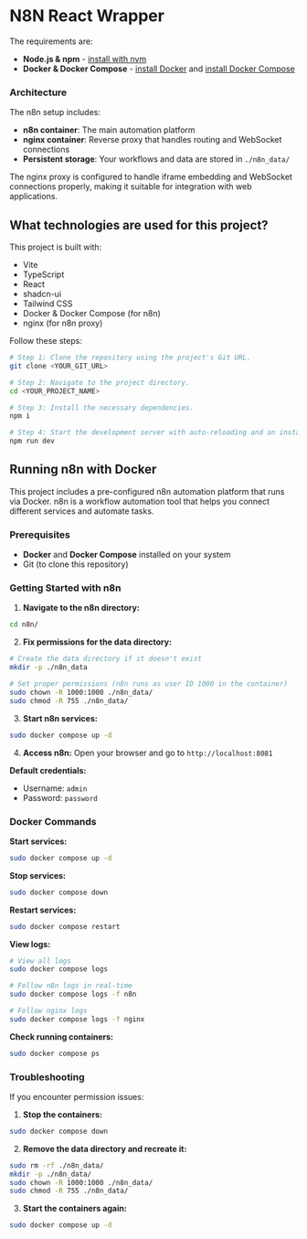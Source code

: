 
# N8N React Wrapper

The requirements are:
- **Node.js & npm** - [install with nvm](https://github.com/nvm-sh/nvm#installing-and-updating)
- **Docker & Docker Compose** - [install Docker](https://docs.docker.com/get-docker/) and [install Docker Compose](https://docs.docker.com/compose/install/)


### Architecture

The n8n setup includes:
- **n8n container**: The main automation platform
- **nginx container**: Reverse proxy that handles routing and WebSocket connections
- **Persistent storage**: Your workflows and data are stored in `./n8n_data/`

The nginx proxy is configured to handle iframe embedding and WebSocket connections properly, making it suitable for integration with web applications.

## What technologies are used for this project?

This project is built with:

- Vite
- TypeScript
- React
- shadcn-ui
- Tailwind CSS
- Docker & Docker Compose (for n8n)
- nginx (for n8n proxy)


Follow these steps:

```sh
# Step 1: Clone the repository using the project's Git URL.
git clone <YOUR_GIT_URL>

# Step 2: Navigate to the project directory.
cd <YOUR_PROJECT_NAME>

# Step 3: Install the necessary dependencies.
npm i

# Step 4: Start the development server with auto-reloading and an instant preview.
npm run dev
```

## Running n8n with Docker

This project includes a pre-configured n8n automation platform that runs via Docker. n8n is a workflow automation tool that helps you connect different services and automate tasks.

### Prerequisites

- **Docker** and **Docker Compose** installed on your system
- Git (to clone this repository)

### Getting Started with n8n

1. **Navigate to the n8n directory:**
```bash
cd n8n/
```

2. **Fix permissions for the data directory:**
```bash
# Create the data directory if it doesn't exist
mkdir -p ./n8n_data

# Set proper permissions (n8n runs as user ID 1000 in the container)
sudo chown -R 1000:1000 ./n8n_data/
sudo chmod -R 755 ./n8n_data/
```

3. **Start n8n services:**
```bash
sudo docker compose up -d
```

4. **Access n8n:**
Open your browser and go to `http://localhost:8081`

**Default credentials:**
- Username: `admin`
- Password: `password`

### Docker Commands

**Start services:**
```bash
sudo docker compose up -d
```

**Stop services:**
```bash
sudo docker compose down
```

**Restart services:**
```bash
sudo docker compose restart
```

**View logs:**
```bash
# View all logs
sudo docker compose logs

# Follow n8n logs in real-time
sudo docker compose logs -f n8n

# Follow nginx logs
sudo docker compose logs -f nginx
```

**Check running containers:**
```bash
sudo docker compose ps
```

### Troubleshooting

If you encounter permission issues:

1. **Stop the containers:**
```bash
sudo docker compose down
```

2. **Remove the data directory and recreate it:**
```bash
sudo rm -rf ./n8n_data/
mkdir -p ./n8n_data/
sudo chown -R 1000:1000 ./n8n_data/
sudo chmod -R 755 ./n8n_data/
```

3. **Start the containers again:**
```bash
sudo docker compose up -d
```

